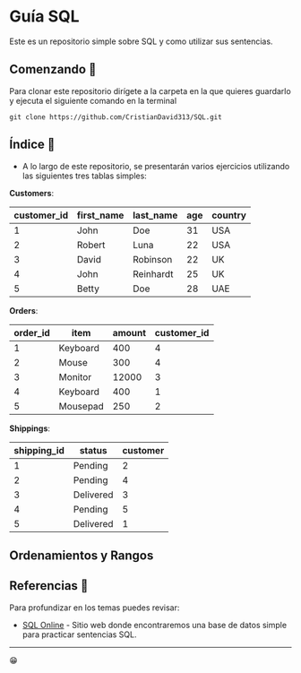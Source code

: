 # Guía SQL

Este es un repositorio simple sobre SQL y como utilizar sus sentencias.

## Comenzando 🚀

Para clonar este repositorio dirígete a la carpeta en la que quieres guardarlo y ejecuta el siguiente comando en la terminal

```
git clone https://github.com/CristianDavid313/SQL.git
```

## Índice 📢

* A lo largo de este repositorio, se presentarán varios ejercicios utilizando las siguientes tres tablas simples:

**Customers**:

|customer_id|first_name|last_name|age|country|
|-|-|-|-|-|
|1|John|Doe|31|USA|
|2|Robert|Luna|22|USA|
|3|David|Robinson|22|UK|
|4|John|Reinhardt|25|UK|
|5|Betty|Doe|28|UAE|

**Orders**:

|order_id|item|amount|customer_id|
|-|-|-|-|
|1|Keyboard|400|4|
|2|Mouse|300|4|
|3|Monitor|12000|3|
|4|Keyboard|400|1|
|5|Mousepad|250|2|

**Shippings**:

|shipping_id|status|customer|
|-|-|-|
|1|Pending|2|
|2|Pending|4|
|3|Delivered|3|
|4|Pending|5|
|5|Delivered|1|

## Ordenamientos y Rangos



## Referencias 🔧

Para profundizar en los temas puedes revisar:

* [SQL Online](https://www.programiz.com/sql/online-compiler/) - Sitio web donde encontraremos una base de datos simple para practicar sentencias SQL.

---
😁